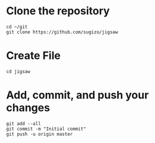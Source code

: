 # Clone the repository
	cd ~/git
	git clone https://github.com/sugizo/jigsaw

# Create File
	cd jigsaw

# Add, commit, and push your changes
	git add --all
	git commit -m "Initial commit"
	git push -u origin master
